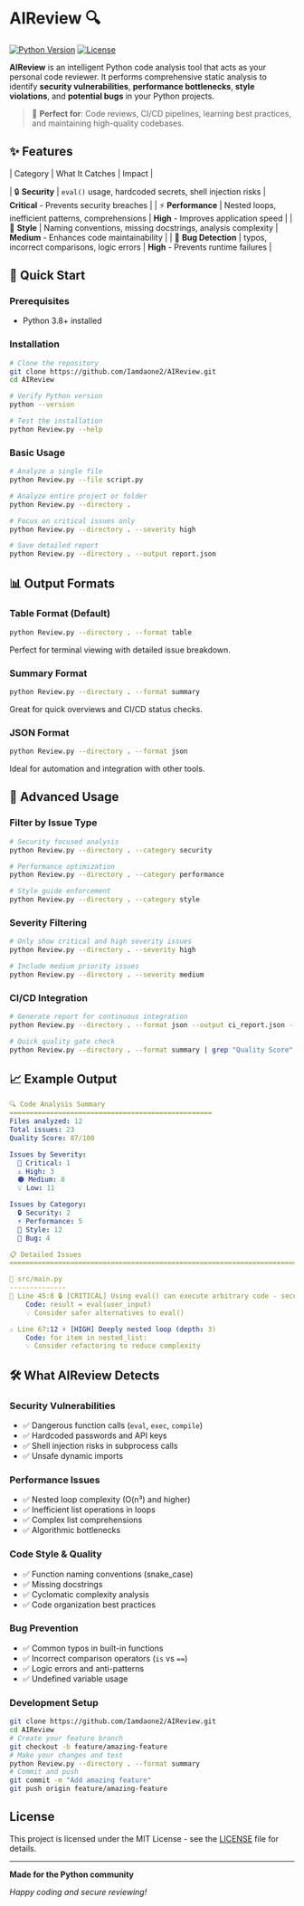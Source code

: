 # AIReview 🔍

[![Python Version](https://img.shields.io/badge/python-3.8%2B-blue)](https://python.org)
[![License](https://img.shields.io/badge/license-MIT-green)](LICENSE)

**AIReview** is an intelligent Python code analysis tool that acts as your personal code reviewer. It performs comprehensive static analysis to identify **security vulnerabilities**, **performance bottlenecks**, **style violations**, and **potential bugs** in your Python projects.

> 🎯 **Perfect for**: Code reviews, CI/CD pipelines, learning best practices, and maintaining high-quality codebases.

## ✨ Features

| Category | What It Catches | Impact |

| 🔒 **Security** | `eval()` usage, hardcoded secrets, shell injection risks | **Critical** - Prevents security breaches |
| ⚡ **Performance** | Nested loops, inefficient patterns, comprehensions | **High** - Improves application speed |
| 🎨 **Style** | Naming conventions, missing docstrings, analysis complexity | **Medium** - Enhances code maintainability |
| 🐛 **Bug Detection** | typos, incorrect comparisons, logic errors | **High** - Prevents runtime failures |

## 🚀 Quick Start

### Prerequisites
- Python 3.8+ installed

### Installation

```bash
# Clone the repository
git clone https://github.com/Iamdaone2/AIReview.git
cd AIReview

# Verify Python version
python --version

# Test the installation
python Review.py --help
```

### Basic Usage

```bash
# Analyze a single file
python Review.py --file script.py

# Analyze entire project or folder
python Review.py --directory .

# Focus on critical issues only
python Review.py --directory . --severity high

# Save detailed report
python Review.py --directory . --output report.json
```

## 📊 Output Formats

### Table Format (Default)
```bash
python Review.py --directory . --format table
```
Perfect for terminal viewing with detailed issue breakdown.

### Summary Format
```bash
python Review.py --directory . --format summary
```
Great for quick overviews and CI/CD status checks.

### JSON Format
```bash
python Review.py --directory . --format json
```
Ideal for automation and integration with other tools.

## 🎯 Advanced Usage

### Filter by Issue Type
```bash
# Security focused analysis
python Review.py --directory . --category security

# Performance optimization
python Review.py --directory . --category performance

# Style guide enforcement
python Review.py --directory . --category style
```

### Severity Filtering
```bash
# Only show critical and high severity issues
python Review.py --directory . --severity high

# Include medium priority issues
python Review.py --directory . --severity medium
```

### CI/CD Integration
```bash
# Generate report for continuous integration
python Review.py --directory . --format json --output ci_report.json --severity high

# Quick quality gate check
python Review.py --directory . --format summary | grep "Quality Score"
```

## 📈 Example Output

```yaml
🔍 Code Analysis Summary
==================================================
Files analyzed: 12
Total issues: 23
Quality Score: 87/100

Issues by Severity:
  🚨 Critical: 1
  ⚠️ High: 3
  🟠 Medium: 8
  💡 Low: 11

Issues by Category:
  🔒 Security: 2
  ⚡ Performance: 5
  🎨 Style: 12
  🐛 Bug: 4

📋 Detailed Issues
================================================================================

📄 src/main.py
--------------
🚨 Line 45:8 🔒 [CRITICAL] Using eval() can execute arbitrary code - security risk
    Code: result = eval(user_input)
    💡 Consider safer alternatives to eval()

⚠️ Line 67:12 ⚡ [HIGH] Deeply nested loop (depth: 3)
    Code: for item in nested_list:
    💡 Consider refactoring to reduce complexity
```

## 🛠️ What AIReview Detects

### Security Vulnerabilities
- ✅ Dangerous function calls (`eval`, `exec`, `compile`)
- ✅ Hardcoded passwords and API keys
- ✅ Shell injection risks in subprocess calls
- ✅ Unsafe dynamic imports

### Performance Issues
- ✅ Nested loop complexity (O(n³) and higher)
- ✅ Inefficient list operations in loops
- ✅ Complex list comprehensions
- ✅ Algorithmic bottlenecks

### Code Style & Quality
- ✅ Function naming conventions (snake_case)
- ✅ Missing docstrings
- ✅ Cyclomatic complexity analysis
- ✅ Code organization best practices

### Bug Prevention
- ✅ Common typos in built-in functions
- ✅ Incorrect comparison operators (`is` vs `==`)
- ✅ Logic errors and anti-patterns
- ✅ Undefined variable usage


### Development Setup
```bash
git clone https://github.com/Iamdaone2/AIReview.git
cd AIReview
# Create your feature branch
git checkout -b feature/amazing-feature
# Make your changes and test
python Review.py --directory . --format summary
# Commit and push
git commit -m "Add amazing feature"
git push origin feature/amazing-feature
```

## License

This project is licensed under the MIT License - see the [LICENSE](LICENSE) file for details.

---

**Made for the Python community**

*Happy coding and secure reviewing!* 